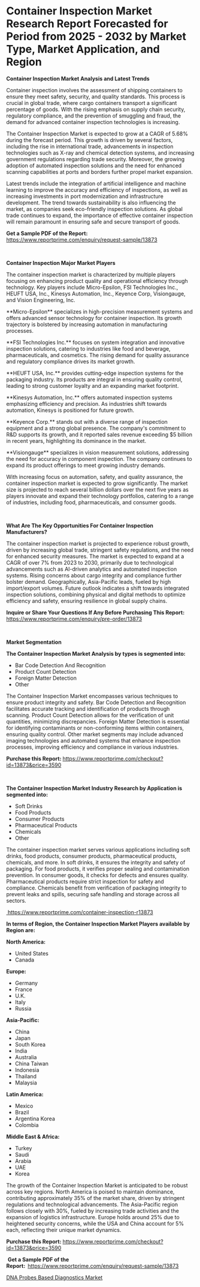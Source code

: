 <p><h1>Container Inspection Market Research Report Forecasted for Period from 2025 -  2032 by Market Type, Market Application, and Region</h1></p><p><strong>Container Inspection Market Analysis and Latest Trends</strong></p>
<p><p>Container inspection involves the assessment of shipping containers to ensure they meet safety, security, and quality standards. This process is crucial in global trade, where cargo containers transport a significant percentage of goods. With the rising emphasis on supply chain security, regulatory compliance, and the prevention of smuggling and fraud, the demand for advanced container inspection technologies is increasing.</p><p>The Container Inspection Market is expected to grow at a CAGR of 5.68% during the forecast period. This growth is driven by several factors, including the rise in international trade, advancements in inspection technologies such as X-ray and chemical detection systems, and increasing government regulations regarding trade security. Moreover, the growing adoption of automated inspection solutions and the need for enhanced scanning capabilities at ports and borders further propel market expansion.</p><p>Latest trends include the integration of artificial intelligence and machine learning to improve the accuracy and efficiency of inspections, as well as increasing investments in port modernization and infrastructure development. The trend towards sustainability is also influencing the market, as companies seek eco-friendly inspection solutions. As global trade continues to expand, the importance of effective container inspection will remain paramount in ensuring safe and secure transport of goods.</p></p>
<p><strong>Get a Sample PDF of the Report:&nbsp;</strong> <a href="https://www.reportprime.com/enquiry/request-sample/13873?utm_campaign=3094&utm_medium=2&utm_source=Github&utm_content=ia&utm_term=20032025&utm_id=container-inspection">https://www.reportprime.com/enquiry/request-sample/13873</a></p>
<p>&nbsp;</p>
<p><strong>Container Inspection Major Market Players</strong></p>
<p><p>The container inspection market is characterized by multiple players focusing on enhancing product quality and operational efficiency through technology. Key players include Micro-Epsilon, FSI Technologies Inc., HEUFT USA, Inc., Kinesys Automation, Inc., Keyence Corp, Visiongauge, and Vision Engineering, Inc.</p><p>**Micro-Epsilon** specializes in high-precision measurement systems and offers advanced sensor technology for container inspection. Its growth trajectory is bolstered by increasing automation in manufacturing processes. </p><p>**FSI Technologies Inc.** focuses on system integration and innovative inspection solutions, catering to industries like food and beverage, pharmaceuticals, and cosmetics. The rising demand for quality assurance and regulatory compliance drives its market growth.</p><p>**HEUFT USA, Inc.** provides cutting-edge inspection systems for the packaging industry. Its products are integral in ensuring quality control, leading to strong customer loyalty and an expanding market footprint.</p><p>**Kinesys Automation, Inc.** offers automated inspection systems emphasizing efficiency and precision. As industries shift towards automation, Kinesys is positioned for future growth.</p><p>**Keyence Corp.** stands out with a diverse range of inspection equipment and a strong global presence. The company's commitment to R&D supports its growth, and it reported sales revenue exceeding $5 billion in recent years, highlighting its dominance in the market.</p><p>**Visiongauge** specializes in vision measurement solutions, addressing the need for accuracy in component inspection. The company continues to expand its product offerings to meet growing industry demands.</p><p>With increasing focus on automation, safety, and quality assurance, the container inspection market is expected to grow significantly. The market size is projected to reach several billion dollars over the next five years as players innovate and expand their technology portfolios, catering to a range of industries, including food, pharmaceuticals, and consumer goods.</p></p>
<p>&nbsp;</p>
<p><strong>What Are The Key Opportunities For Container Inspection Manufacturers?</strong></p>
<p><p>The container inspection market is projected to experience robust growth, driven by increasing global trade, stringent safety regulations, and the need for enhanced security measures. The market is expected to expand at a CAGR of over 7% from 2023 to 2030, primarily due to technological advancements such as AI-driven analytics and automated inspection systems. Rising concerns about cargo integrity and compliance further bolster demand. Geographically, Asia-Pacific leads, fueled by high import/export volumes. Future outlook indicates a shift towards integrated inspection solutions, combining physical and digital methods to optimize efficiency and safety, ensuring resilience in global supply chains.</p></p>
<p><strong>Inquire or Share Your Questions If Any Before Purchasing This Report:</strong> <a href="https://www.reportprime.com/enquiry/pre-order/13873?utm_campaign=3094&utm_medium=2&utm_source=Github&utm_content=ia&utm_term=20032025&utm_id=container-inspection">https://www.reportprime.com/enquiry/pre-order/13873</a></p>
<p>&nbsp;</p>
<p><strong>Market Segmentation</strong></p>
<p><strong>The Container Inspection Market Analysis by types is segmented into:</strong></p>
<p><ul><li>Bar Code Detection And Recognition</li><li>Product Count Detection</li><li>Foreign Matter Detection</li><li>Other</li></ul></p>
<p><p>The Container Inspection Market encompasses various techniques to ensure product integrity and safety. Bar Code Detection and Recognition facilitates accurate tracking and identification of products through scanning. Product Count Detection allows for the verification of unit quantities, minimizing discrepancies. Foreign Matter Detection is essential for identifying contaminants or non-conforming items within containers, ensuring quality control. Other market segments may include advanced imaging technologies and automated systems that enhance inspection processes, improving efficiency and compliance in various industries.</p></p>
<p><strong>Purchase this Report:&nbsp;</strong><a href="https://www.reportprime.com/checkout?id=13873&price=3590&utm_campaign=3094&utm_medium=2&utm_source=Github&utm_content=ia&utm_term=20032025&utm_id=container-inspection">https://www.reportprime.com/checkout?id=13873&price=3590</a></p>
<p>&nbsp;</p>
<p><strong>The Container Inspection Market Industry Research by Application is segmented into:</strong></p>
<p><ul><li>Soft Drinks</li><li>Food Products</li><li>Consumer Products</li><li>Pharmaceutical Products</li><li>Chemicals</li><li>Other</li></ul></p>
<p><p>The container inspection market serves various applications including soft drinks, food products, consumer products, pharmaceutical products, chemicals, and more. In soft drinks, it ensures the integrity and safety of packaging. For food products, it verifies proper sealing and contamination prevention. In consumer goods, it checks for defects and ensures quality. Pharmaceutical products require strict inspection for safety and compliance. Chemicals benefit from verification of packaging integrity to prevent leaks and spills, securing safe handling and storage across all sectors.</p></p>
<p><a href="https://www.reportprime.com/container-inspection-r13873?utm_campaign=3094&utm_medium=2&utm_source=Github&utm_content=ia&utm_term=20032025&utm_id=container-inspection">&nbsp;https://www.reportprime.com/container-inspection-r13873</a></p>
<p><strong>In terms of Region, the Container Inspection Market Players available by Region are:</strong></p>
<p>
    <p> <strong> North America: </strong>
        <ul>
            <li>United States</li>
            <li>Canada</li>
        </ul>
        </p> 
    <p> <strong> Europe: </strong>
        <ul>
            <li>Germany</li>
            <li>France</li>
            <li>U.K.</li>
            <li>Italy</li>
            <li>Russia</li>
        </ul>
        </p> 
    <p> <strong> Asia-Pacific: </strong>
        <ul>
            <li>China</li>
            <li>Japan</li>
            <li>South Korea</li>
            <li>India</li>
            <li>Australia</li>
            <li>China Taiwan</li>
            <li>Indonesia</li>
            <li>Thailand</li>
            <li>Malaysia</li>
        </ul>
        </p> 
    <p> <strong> Latin America: </strong>
        <ul>
            <li>Mexico</li>
            <li>Brazil</li>
            <li>Argentina Korea</li>
            <li>Colombia</li>
        </ul>
        </p> 
    <p> <strong> Middle East & Africa: </strong>
        <ul>
            <li>Turkey</li>
            <li>Saudi</li>
            <li>Arabia</li>
            <li>UAE</li>
            <li>Korea</li>
        </ul>
    </p>
    </p>
<p><p>The growth of the Container Inspection Market is anticipated to be robust across key regions. North America is poised to maintain dominance, contributing approximately 35% of the market share, driven by stringent regulations and technological advancements. The Asia-Pacific region follows closely with 30%, fueled by increasing trade activities and the expansion of logistics infrastructure. Europe holds around 25% due to heightened security concerns, while the USA and China account for 5% each, reflecting their unique market dynamics.</p></p>
<p><strong>Purchase this Report: </strong><a href="https://www.reportprime.com/checkout?id=13873&price=3590&utm_campaign=3094&utm_medium=2&utm_source=Github&utm_content=ia&utm_term=20032025&utm_id=container-inspection">https://www.reportprime.com/checkout?id=13873&price=3590</a></p>
<p>&nbsp;<strong>Get a Sample PDF of the Report:&nbsp;&nbsp;</strong><a href="https://www.reportprime.com/enquiry/request-sample/13873?utm_campaign=3094&utm_medium=2&utm_source=Github&utm_content=ia&utm_term=20032025&utm_id=container-inspection">https://www.reportprime.com/enquiry/request-sample/13873</a></p>
<p><strong></strong></p>
<p><p><a href="https://github.com/lisaeichler20775/Market-Research-Report-List-1/blob/main/dna-probes-based-diagnostics-market.md?utm_campaign=3094&utm_medium=2&utm_source=Github&utm_content=ia&utm_term=20032025&utm_id=container-inspection">DNA Probes Based Diagnostics Market</a></p></p>